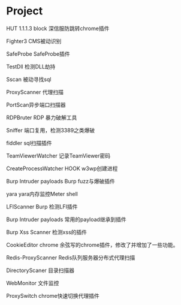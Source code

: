 # Project

HUT 1.1.1.3 block 深信服防跳转chrome插件

Fighter3 CMS被动识别

SafeProbe SafeProbe插件

TestDll 检测DLL劫持

Sscan 被动寻找sql

ProxyScanner 代理扫描

PortScan异步端口扫描器

RDPBruter RDP 暴力破解工具

Sniffer 端口复用，检测3389之类爆破

fiddler sql扫描插件

TeamViewerWatcher 记录TeamViewer密码

CreateProcessWatcher HOOK w3wp创建进程

Burp Intruder payloads Burp fuzz与爆破插件

yara yara内存监控Meter shell

LFIScanner Burp 检测LFI插件

Burp Intruder payloads 常用的payload继承到插件

Burp Xss Scanner 检测xss的插件

CookieEditor chrome 余弦写的chrome插件，修改了并增加了一些功能。

Redis-ProxyScanner Redis队列服务器分布式代理扫描

DirectoryScaner 目录扫描器

WebMonitor 文件监控

ProxySwitch chrome快速切换代理插件
